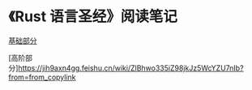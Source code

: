 # 《Rust 语言圣经》阅读笔记

[基础部分](https://jih9axn4gg.feishu.cn/wiki/OZxywz3Rfi7C7kkIeUPcHIVUnLg?from=from_copylink)

[高阶部分]https://jih9axn4gg.feishu.cn/wiki/ZlBhwo335iZ98jkJz5WcYZU7nIb?from=from_copylink
